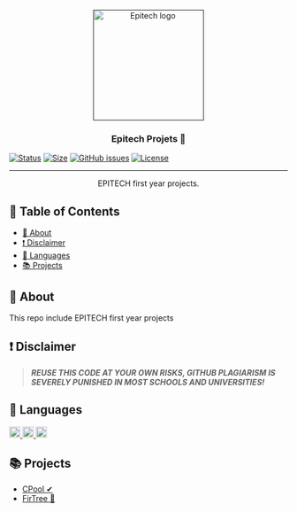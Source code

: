<p align="center"><a href="" rel="noopener"><img width=200px height=200px src="https://cibul.s3.amazonaws.com/agenda44779243.jpg" alt="Epitech logo"></a></p>

<h3 align="center">Epitech Projets 🚀</h3>

[![Status](https://img.shields.io/github/last-commit/Thibb1/epitech-projects)](https://github.com/thibb1/epitech-projects/)
[![Size](https://img.shields.io/github/languages/code-size/Thibb1/epitech-projects)](https://github.com/thibb1/epitech-projects/)
[![GitHub issues](https://img.shields.io/github/issues/Thibb1/epitech-projects)](https://github.com/thibb1/epitech-projects/issues)
[![License](https://img.shields.io/badge/license-MIT-blue.svg)](/LICENSE)

---

<p align="center">EPITECH first year projects.<br></p>

## 📝 Table of Contents

- [🧐 About ](#about)
- [❗ Disclaimer](#disclaimer)
- [🎈 Languages](#languages)
- [📚 Projects](#project)

## 🧐 About <a name = "about"></a>

This repo include EPITECH first year projects

## ❗ Disclaimer <a name = "disclaimer"></a>

>***REUSE THIS CODE AT YOUR OWN RISKS, GITHUB PLAGIARISM IS SEVERELY PUNISHED IN MOST SCHOOLS AND UNIVERSITIES!***

## 🎈 Languages <a name="languages"></a>

<a href = "https://github.com/tuvtran/project-based-learning#cc">
  <img height="20" src="https://cdn.jsdelivr.net/npm/programming-languages-logos/src/c/c.png">
</a>

<a href = "https://www.python.org/">
  <img height="20" src="https://cdn.jsdelivr.net/npm/programming-languages-logos/src/python/python.png">
</a>

<a href = "https://www.markdownguide.org/basic-syntax/">
  <img height="20" src="https://api.nuget.org/v3-flatcontainer/westwind.aspnetcore.markdown/3.4.5/icon">
</a>

## 📚 Projects <a name="project"></a>

- [CPool ✔](CPool)
- [FirTree 🌲](FirTree)
